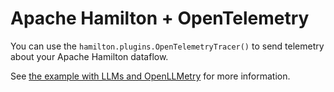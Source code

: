 # Apache Hamilton + OpenTelemetry

You can use the `hamilton.plugins.OpenTelemetryTracer()` to send telemetry
about your Apache Hamilton dataflow.

See [the example with LLMs and OpenLLMetry](https://github.com/apache/hamilton/tree/main/examples/LLM_Workflows/observability/openllmetry) for more information.
